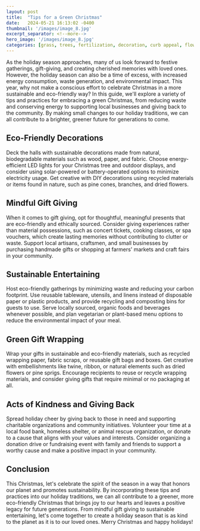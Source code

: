 ```yaml
---
layout: post
title:  "Tips for a Green Christmas"
date:   2024-05-21 16:13:02 -0400
thumbnail: '/images/image_8.jpg'
excerpt_separator: <!--more-->
hero_image: '/images/image_8.jpg'
categories: [grass, trees, fertilization, decoration, curb appeal, flowers, recreation]
---
```

As the holiday season approaches, many of us look forward to festive gatherings, gift-giving, and creating cherished memories with loved ones. <!--more-->However, the holiday season can also be a time of excess, with increased energy consumption, waste generation, and environmental impact. This year, why not make a conscious effort to celebrate Christmas in a more sustainable and eco-friendly way? In this guide, we'll explore a variety of tips and practices for embracing a green Christmas, from reducing waste and conserving energy to supporting local businesses and giving back to the community. By making small changes to our holiday traditions, we can all contribute to a brighter, greener future for generations to come.

## Eco-Friendly Decorations
Deck the halls with sustainable decorations made from natural, biodegradable materials such as wood, paper, and fabric. Choose energy-efficient LED lights for your Christmas tree and outdoor displays, and consider using solar-powered or battery-operated options to minimize electricity usage. Get creative with DIY decorations using recycled materials or items found in nature, such as pine cones, branches, and dried flowers.

## Mindful Gift Giving
When it comes to gift giving, opt for thoughtful, meaningful presents that are eco-friendly and ethically sourced. Consider giving experiences rather than material possessions, such as concert tickets, cooking classes, or spa vouchers, which create lasting memories without contributing to clutter or waste. Support local artisans, craftsmen, and small businesses by purchasing handmade gifts or shopping at farmers' markets and craft fairs in your community.

## Sustainable Entertaining
Host eco-friendly gatherings by minimizing waste and reducing your carbon footprint. Use reusable tableware, utensils, and linens instead of disposable paper or plastic products, and provide recycling and composting bins for guests to use. Serve locally sourced, organic foods and beverages whenever possible, and plan vegetarian or plant-based menu options to reduce the environmental impact of your meal.

## Green Gift Wrapping
Wrap your gifts in sustainable and eco-friendly materials, such as recycled wrapping paper, fabric scraps, or reusable gift bags and boxes. Get creative with embellishments like twine, ribbon, or natural elements such as dried flowers or pine sprigs. Encourage recipients to reuse or recycle wrapping materials, and consider giving gifts that require minimal or no packaging at all.

## Acts of Kindness and Giving Back
Spread holiday cheer by giving back to those in need and supporting charitable organizations and community initiatives. Volunteer your time at a local food bank, homeless shelter, or animal rescue organization, or donate to a cause that aligns with your values and interests. Consider organizing a donation drive or fundraising event with family and friends to support a worthy cause and make a positive impact in your community.

## Conclusion
This Christmas, let's celebrate the spirit of the season in a way that honors our planet and promotes sustainability. By incorporating these tips and practices into our holiday traditions, we can all contribute to a greener, more eco-friendly Christmas that brings joy to our hearts and leaves a positive legacy for future generations. From mindful gift giving to sustainable entertaining, let's come together to create a holiday season that is as kind to the planet as it is to our loved ones. Merry Christmas and happy holidays!
